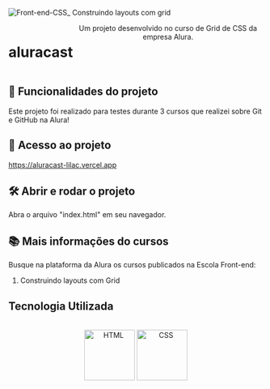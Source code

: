 ![Front-end-CSS_ Construindo layouts com grid](https://github.com/GabrielFMontoni/aluracast/assets/121250213/08932f61-b865-4a79-9ce6-26108344c5a8)
<div style="display: flex;" align="center"><br>
<h1>aluracast</h1>
Um projeto desenvolvido no curso de Grid de CSS da empresa Alura.
</div>



##  :hammer: Funcionalidades do projeto
Este projeto foi realizado para testes durante 3 cursos que realizei sobre Git e GitHub na Alura!

## :file_folder: Acesso ao projeto
https://aluracast-lilac.vercel.app

## :hammer_and_wrench: Abrir e rodar o projeto
Abra o arquivo "index.html" em seu navegador.

## :books: Mais informações do cursos
Busque na plataforma da Alura os cursos publicados na Escola Front-end:
1. Construindo layouts com Grid

## Tecnologia Utilizada
<div style="display: inline_block" align="center"><br>
  <center><img align="center" alt="HTML" height="100" width="100" src="https://user-images.githubusercontent.com/121250213/233282210-2732ec05-13f8-4160-a2ff-0f75621f0228.png">
  <img align="center" alt="CSS" height="100" width="100" src="https://user-images.githubusercontent.com/121250213/233278515-41389f2e-8436-4b82-8bbe-67c236cdfbeb.png">
  </center>
</div>
